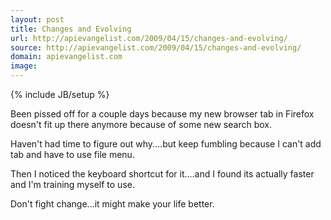 ```yaml
---
layout: post
title: Changes and Evolving
url: http://apievangelist.com/2009/04/15/changes-and-evolving/
source: http://apievangelist.com/2009/04/15/changes-and-evolving/
domain: apievangelist.com
image: 
---
```

{% include JB/setup %}<p>Been pissed off for a couple days because my new browser tab in Firefox doesn't fit up there anymore because of some new search box.  

Haven't had time to figure out why....but keep fumbling because I can't add tab and have to use file menu.

Then I noticed the keyboard shortcut for it....and I found its actually faster and I'm training myself to use.

Don't fight change...it might make your life better.</p>
